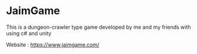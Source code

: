 # JaimGame
This is a dungeon-crawler type game developed by me and my friends with using c# and unity


Website : https://www.jaimgame.com/

